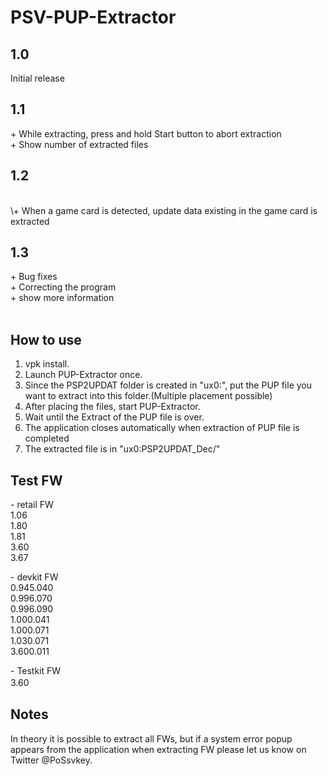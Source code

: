 # PSV-PUP-Extractor  
  
  
## 1.0  
Initial release<br>
  
## 1.1  
\+ While extracting, press and hold Start button to abort extraction<br>
\+ Show number of extracted files<br>

## 1.2  
<br>
\+ When a game card is detected, update data existing in the game card is extracted<br>
  
  
## 1.3
\+ Bug fixes<br>
\+ Correcting the program<br>
\+ show more information<br>
<br>

## How to use  
  
1. vpk install.  
2. Launch PUP-Extractor once.  
3. Since the PSP2UPDAT folder is created in "ux0:", put the PUP file you want to extract into this folder.(Multiple placement possible)  
4. After placing the files, start PUP-Extractor.  
5. Wait until the Extract of the PUP file is over.  
6. The application closes automatically when extraction of PUP file is completed  
7. The extracted file is in "ux0:PSP2UPDAT_Dec/"  
  
  
## Test FW

\- retail FW<br/>
1.06<br/>
1.80<br/>
1.81<br/>
3.60<br/>
3.67<br/>

\- devkit FW  
0.945.040  
0.996.070  
0.996.090  
1.000.041  
1.000.071  
1.030.071  
3.600.011  

\- Testkit FW  
3.60  
　　
  
  
## Notes  
  
In theory it is possible to extract all FWs, but if a system error popup appears from the application when extracting FW please let us know on Twitter @PoSsvkey.
